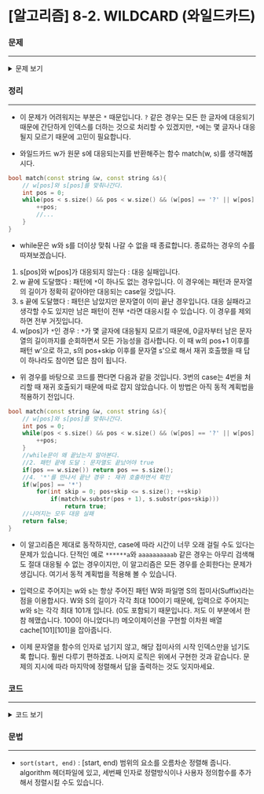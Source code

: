 # [알고리즘] 8-2. WILDCARD (와일드카드)

### 문제
___

<details>
<summary>문제 보기</summary>

[Algospot Link : WILDCARD](https://algospot.com/judge/problem/read/WILDCARD)  

**문제**  

와일드카드는 다양한 운영체제에서 파일 이름의 일부만으로 파일 이름을 지정하는 방법이다. 와일드카드 문자열은 일반적인 파일명과 같지만, `*` 나 `?` 와 같은 특수 문자를 포함한다.  

와일드카드 문자열을 앞에서 한 글자씩 파일명과 비교해서, 모든 글자가 일치했을 때 해당 와일드카드 문자열이 파일명과 매치된다고 하자. 단, 와일드카드 문자열에 포함된 `?` 는 어떤 글자와 비교해도 일치한다고 가정하며, `*` 는 0 글자 이상의 어떤 문자열에도 일치한다고 본다.  

예를 들어 와일드 카드 `he?p` 는 파일명 `help` 에도, `heap` 에도 매치되지만, `helpp` 에는 매치되지 않는다. 와일드 카드 `*p*` 는 파일명 `help` 에도, `papa` 에도 매치되지만, `hello` 에는 매치되지 않는다.  

와일드카드 문자열과 함께 파일명의 집합이 주어질 때, 그 중 매치되는 파일명들을 찾아내는 프로그램을 작성하시오.  

**입력**  

입력의 첫 줄에는 테스트 케이스의 수 `C (1 <= C <= 10)` 가 주어진다. 각 테스트 케이스의 첫 줄에는 와일드카드 문자열 W 가 주어지며, 그 다음 줄에는 파일명의 수 `N (1 <= N <= 50)` 이 주어진다. 그 후 N 줄에 하나씩 각 파일명이 주어진다. 파일명은 공백 없이 알파벳 대소문자와 숫자만으로 이루어져 있으며, 와일드카드는 그 외에 `*` 와 `?` 를 가질 수 있다. 모든 문자열의 길이는 1 이상 100 이하이다.  

**출력**  

각 테스트 케이스마다 주어진 와일드카드에 매치되는 파일들의 이름을 한 줄에 하나씩 아스키 코드 순서(숫자, 대문자, 소문자 순)대로 출력한다.  

**예제 입력**  
```
2
he?p
3
help
heap
helpp
*p*
3
help
papa
hello
```  

**예제 출력** 
```
heap
help
help
papa
```
</details>

### 정리
___
* 이 문제가 어려워지는 부분은 `*` 때문입니다. `?` 같은 경우는 모든 한 글자에 대응되기 때문에 간단하게 인덱스를 더하는 것으로 처리할 수 있겠지만, `*`에는 몇 글자나 대응될지 모르기 때문에 고민이 필요합니다.  

* 와일드카드 w가 원문 s에 대응되는지를 반환해주는 함수 match(w, s)를 생각해봅시다.  
```cpp
bool match(const string &w, const string &s){
	// w[pos]와 s[pos]를 맞춰나간다.
	int pos = 0;
	while(pos < s.size() && pos < w.size() && (w[pos] == '?' || w[pos] == s[pos])){
		++pos;
		//...
	}
}
```  

* while문은 w와 s를 더이상 맞춰 나갈 수 없을 때 종료합니다. 종료하는 경우의 수를 따져보겠습니다.  

1. s[pos]와 w[pos]가 대응되지 않는다 : 대응 실패입니다.
2. w 끝에 도달했다 : 패턴에 `*`이 하나도 없는 경우입니다. 이 경우에는 패턴과 문자열의 길이가 정확히 같아야만 대응되는 case일 것입니다.
3. s 끝에 도달했다 : 패턴은 남았지만 문자열이 이미 끝난 경우입니다. 대응 실패라고 생각할 수도 있지만 남은 패턴이 전부 `*`라면 대응시킬 수 있습니다. 이 경우를 제외하면 전부 거짓입니다.
4. w[pos]가 `*`인 경우 : `*`가 몇 글자에 대응될지 모르기 때문에, 0글자부터 남은 문자열의 길이까지를 순회하면서 모든 가능성을 검사합니다. 이 때 w의 pos+1 이후를 패턴 w'으로 하고, s의 pos+skip 이후를 문자열 s'으로 해서 재귀 호출했을 때 답이 하나라도 참이면 답은 참이 됩니다.  

* 위 경우를 바탕으로 코드를 짠다면 다음과 같을 것입니다. 3번의 case는 4번을 처리할 때 재귀 호출되기 때문에 따로 잡지 않았습니다. 이 방법은 아직 동적 계획법을 적용하기 전입니다. 
```cpp
bool match(const string &w, const string &s){
	// w[pos]와 s[pos]를 맞춰나간다.
	int pos = 0;
	while(pos < s.size() && pos < w.size() && (w[pos] == '?' || w[pos] == s[pos])){
		++pos;
	}
	//while문이 왜 끝났는지 알아본다.
	//2. 패턴 끝에 도달 : 문자열도 끝났어야 true
	if(pos == w.size()) return pos == s.size();
	//4. '*'를 만나서 끝난 경우 : 재귀 호출하면서 확인 
	if(w[pos] == '*')
		for(int skip = 0; pos+skip <= s.size(); ++skip)
			if(match(w.substr(pos + 1), s.substr(pos+skip)))
				return true;
	//나머지는 모두 대응 실패 
	return false; 
}
```  

* 이 알고리즘은 제대로 동작하지만, case에 따라 시간이 너무 오래 걸릴 수도 있다는 문제가 있습니다. 단적인 예로 `******a`와 `aaaaaaaaaab` 같은 경우는 아무리 검색해도 절대 대응될 수 없는 경우이지만, 이 알고리즘은 모든 경우를 순회한다는 문제가 생깁니다. 여기서 동적 계획법을 적용해 볼 수 있습니다.  

* 입력으로 주어지는 w와 s는 항상 주어진 패턴 W와 파일명 S의 접미사(Suffix)라는 점을 이용합시다. W와 S의 길이가 각각 최대 100이기 때문에, 입력으로 주어지는 w와 s는 각각 최대 101개 입니다. (0도 포함되기 때문입니다. 저도 이 부분에서 한참 헤맸습니다. 100이 아니었다니!)  메오이제이션을 구현할 이차원 배열 cache[101][101]을 잡아줍니다.  

* 이제 문자열을 함수의 인자로 넘기지 않고, 해당 접미사의 시작 인덱스만을 넘기도록 합니다. 훨씬 다루기 편하겠죠. 나머지 로직은 위에서 구현한 것과 같습니다.  문제의 지시에 따라 마지막에 정렬해서 답을 출력하는 것도 잊지마세요.  

### 코드
___

<details>
<summary>코드 보기</summary>

[Github Link](https://github.com/wbluke/Algorithm_PS/blob/master/CH08/CH08/WILDCARD.cpp)

```cpp
/* WILDCARD.cpp */
#include<iostream>
#include<string>
#include<cstring>
#include<vector>
#include<algorithm>
using namespace std;

int cache[101][101];
string W, S;

int match(int w, int s) {

	//memoization
	int &ret = cache[w][s];
	if (ret != -1) return ret;

	while (w < W.size() && s < S.size() && (W[w] == S[s] || W[w] == '?')) {
		w++;
		s++;
	}

	if (w == W.size()) {
		return ret = (s == S.size());
	}

	if (W[w] == '*') {
		for (int skip = 0; skip + s <= S.size(); skip++) {
			if (match(w + 1, s + skip)) {
				return ret = 1;
			}
		}
	}
	return ret = 0;
}

int main(void) {

	int num, n;
	cin >> num;
	for (int a = 0; a < num; a++) {
		vector<string> v;
		cin >> W;	//wildcard pattern

		cin >> n;	//num of filenames
		for (int b = 0; b < n; b++) {
			cin >> S;	//filename
				
			memset(cache, -1, sizeof(cache));
			if (match(0, 0) == 1)
				v.push_back(S);
		}
		sort(v.begin(), v.end());
		for (int i = 0; i < v.size(); i++) {
			cout << v[i] << endl;
		}
	}
	return 0;
}
```

</details>

### 문법
___
- `sort(start, end)` : [start, end) 범위의 요소를 오름차순 정렬해 줍니다.  
algorithm 헤더파일에 있고, 세번째 인자로 정렬방식이나 사용자 정의함수를 추가해서 정렬시킬 수도 있습니다.
